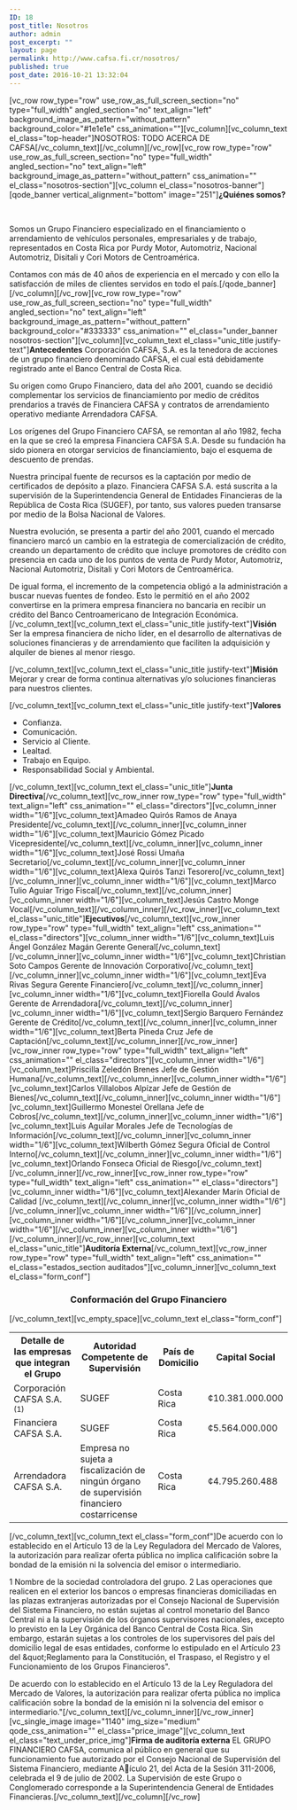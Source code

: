 ```yaml
---
ID: 18
post_title: Nosotros
author: admin
post_excerpt: ""
layout: page
permalink: http://www.cafsa.fi.cr/nosotros/
published: true
post_date: 2016-10-21 13:32:04
---
```

[vc_row row_type="row" use_row_as_full_screen_section="no" type="full_width" angled_section="no" text_align="left" background_image_as_pattern="without_pattern" background_color="#1e1e1e" css_animation=""][vc_column][vc_column_text el_class="top-header"]<span class="require">NOSOTROS:</span>
<span class="colortext">TODO ACERCA DE CAFSA</span>[/vc_column_text][/vc_column][/vc_row][vc_row row_type="row" use_row_as_full_screen_section="no" type="full_width" angled_section="no" text_align="left" background_image_as_pattern="without_pattern" css_animation="" el_class="nosotros-section"][vc_column el_class="nosotros-banner"][qode_banner vertical_alignment="bottom" image="251"]<b>¿Quiénes somos?</b>

&nbsp;

Somos un Grupo Financiero especializado en el financiamiento o arrendamiento de vehículos personales, empresariales y de trabajo, representados en Costa Rica por Purdy Motor, Automotriz, Nacional Automotriz, Disitali y Cori Motors de Centroamérica.

Contamos con más de 40 años de experiencia en el mercado y con ello la satisfacción de miles de clientes servidos en todo el país.[/qode_banner][/vc_column][/vc_row][vc_row row_type="row" use_row_as_full_screen_section="no" type="full_width" angled_section="no" text_align="left" background_image_as_pattern="without_pattern" background_color="#333333" css_animation="" el_class="under_banner nosotros-section"][vc_column][vc_column_text el_class="unic_title justify-text"]<b>Antecedentes</b>
Corporación CAFSA, S.A. es la tenedora de acciones de un grupo financiero denominado CAFSA, el cual está debidamente registrado ante el Banco Central de Costa Rica.

Su origen como Grupo Financiero, data del año 2001, cuando se decidió complementar los servicios de financiamiento por medio de créditos prendarios a través de Financiera CAFSA y contratos de arrendamiento operativo mediante Arrendadora CAFSA.

Los orígenes del Grupo Financiero CAFSA, se remontan al año 1982, fecha en la que se creó la empresa Financiera CAFSA S.A. Desde su fundación ha sido pionera en otorgar servicios de financiamiento, bajo el esquema de descuento de prendas.

Nuestra principal fuente de recursos es la captación por medio de certificados de depósito a plazo. Financiera CAFSA S.A. está suscrita a la supervisión de la Superintendencia General de Entidades Financieras de la República de Costa Rica (SUGEF), por tanto, sus valores pueden transarse por medio de la Bolsa Nacional de Valores.

Nuestra evolución, se presenta a partir del año 2001, cuando el mercado financiero marcó un cambio en la estrategia de comercialización de crédito, creando un departamento de crédito que incluye promotores de crédito con presencia en cada uno de los puntos de venta de Purdy Motor, Automotriz, Nacional Automotriz, Disitali y Cori Motors de Centroamérica.

De igual forma, el incremento de la competencia obligó a la administración a buscar nuevas fuentes de fondeo. Esto le permitió en el año 2002 convertirse en la primera empresa financiera no bancaria en recibir un crédito del Banco Centroamericano de Integración Económica.[/vc_column_text][vc_column_text el_class="unic_title justify-text"]<b>Visión</b>
Ser la empresa financiera de nicho líder, en el desarrollo de alternativas de soluciones financieras y de arrendamiento que faciliten la adquisición y alquiler de bienes al menor riesgo.

[/vc_column_text][vc_column_text el_class="unic_title justify-text"]<b>Misión</b>
Mejorar y crear de forma continua alternativas y/o soluciones financieras para nuestros clientes.

[/vc_column_text][vc_column_text el_class="unic_title justify-text"]<b>Valores</b>
<ul>
 	<li>Confianza.</li>
 	<li>Comunicación.</li>
 	<li>Servicio al Cliente.</li>
 	<li>Lealtad.</li>
 	<li>Trabajo en Equipo.</li>
 	<li>Responsabilidad Social y Ambiental.</li>
</ul>
[/vc_column_text][vc_column_text el_class="unic_title"]<b>Junta Directiva</b>[/vc_column_text][vc_row_inner row_type="row" type="full_width" text_align="left" css_animation="" el_class="directors"][vc_column_inner width="1/6"][vc_column_text]<span class="name">Amadeo Quirós
Ramos de Anaya</span>
<span class="post">Presidente</span>[/vc_column_text][/vc_column_inner][vc_column_inner width="1/6"][vc_column_text]<span class="name">Mauricio
Gómez Picado</span>
<span class="post">Vicepresidente</span>[/vc_column_text][/vc_column_inner][vc_column_inner width="1/6"][vc_column_text]<span class="name">José
Rossi Umaña</span>
<span class="post">Secretario</span>[/vc_column_text][/vc_column_inner][vc_column_inner width="1/6"][vc_column_text]<span class="name">Alexa
Quirós Tanzi</span>
<span class="post">Tesorero</span>[/vc_column_text][/vc_column_inner][vc_column_inner width="1/6"][vc_column_text]<span class="name">Marco Tulio
Aguiar Trigo</span>
<span class="post">Fiscal</span>[/vc_column_text][/vc_column_inner][vc_column_inner width="1/6"][vc_column_text]<span class="name">Jesús
Castro Monge</span>
<span class="post">Vocal</span>[/vc_column_text][/vc_column_inner][/vc_row_inner][vc_column_text el_class="unic_title"]<b>Ejecutivos</b>[/vc_column_text][vc_row_inner row_type="row" type="full_width" text_align="left" css_animation="" el_class="directors"][vc_column_inner width="1/6"][vc_column_text]<span class="name">Luis Ángel González Magán</span>
<span class="post">Gerente General</span>[/vc_column_text][/vc_column_inner][vc_column_inner width="1/6"][vc_column_text]<span class="name">Christian Soto Campos</span>
<span class="post">Gerente de Innovación Corporativo</span>[/vc_column_text][/vc_column_inner][vc_column_inner width="1/6"][vc_column_text]<span class="name">Eva Rivas Segura</span>
<span class="post">Gerente Financiero</span>[/vc_column_text][/vc_column_inner][vc_column_inner width="1/6"][vc_column_text]<span class="name">Fiorella Gould Ávalos</span>
<span class="post">Gerente de Arrendadora</span>[/vc_column_text][/vc_column_inner][vc_column_inner width="1/6"][vc_column_text]<span class="name">Sergio Barquero Fernández</span>
<span class="post">Gerente de Crédito</span>[/vc_column_text][/vc_column_inner][vc_column_inner width="1/6"][vc_column_text]<span class="name">Berta Pineda Cruz</span>
<span class="post">Jefe de Captación</span>[/vc_column_text][/vc_column_inner][/vc_row_inner][vc_row_inner row_type="row" type="full_width" text_align="left" css_animation="" el_class="directors"][vc_column_inner width="1/6"][vc_column_text]<span class="name">Priscilla Zeledón Brenes</span>
<span class="post">Jefe de Gestión Humana</span>[/vc_column_text][/vc_column_inner][vc_column_inner width="1/6"][vc_column_text]<span class="name">Carlos Villalobos Alpízar</span>
<span class="post">Jefe de Gestión de Bienes</span>[/vc_column_text][/vc_column_inner][vc_column_inner width="1/6"][vc_column_text]<span class="name">Guillermo Monestel Orellana</span>
<span class="post">Jefe de Cobros</span>[/vc_column_text][/vc_column_inner][vc_column_inner width="1/6"][vc_column_text]<span class="name">Luis Aguilar Morales</span>
<span class="post">Jefe de Tecnologías de Información</span>[/vc_column_text][/vc_column_inner][vc_column_inner width="1/6"][vc_column_text]<span class="name">Wilberth Gómez Segura</span>
<span class="post">Oficial de Control Interno</span>[/vc_column_text][/vc_column_inner][vc_column_inner width="1/6"][vc_column_text]<span class="name">Orlando Fonseca</span>
<span class="post">Oficial de Riesgo</span>[/vc_column_text][/vc_column_inner][/vc_row_inner][vc_row_inner row_type="row" type="full_width" text_align="left" css_animation="" el_class="directors"][vc_column_inner width="1/6"][vc_column_text]<span class="name">Alexander Marín</span>
<span class="post">Oficial de Calidad </span>[/vc_column_text][/vc_column_inner][vc_column_inner width="1/6"][/vc_column_inner][vc_column_inner width="1/6"][/vc_column_inner][vc_column_inner width="1/6"][/vc_column_inner][vc_column_inner width="1/6"][/vc_column_inner][vc_column_inner width="1/6"][/vc_column_inner][/vc_row_inner][vc_column_text el_class="unic_title"]<b>Auditoría Externa</b>[/vc_column_text][vc_row_inner row_type="row" type="full_width" text_align="left" css_animation="" el_class="estados_section auditados"][vc_column_inner][vc_column_text el_class="form_conf"]
<h3 style="text-align: center;">Conformación del Grupo Financiero</h3>
[/vc_column_text][vc_empty_space][vc_column_text el_class="form_conf"]
<table>
<tbody>
<tr>
<th>Detalle de las empresas
que integran el Grupo</th>
<th>Autoridad Competente de
Supervisión</th>
<th>País de Domicilio</th>
<th>Capital Social</th>
</tr>
<tr>
<td>Corporación CAFSA S.A. <sup>(1)</sup></td>
<td>SUGEF</td>
<td>Costa Rica</td>
<td>¢10.381.000.000</td>
</tr>
<tr>
<td>Financiera CAFSA S.A.</td>
<td>SUGEF</td>
<td>Costa Rica</td>
<td>¢5.564.000.000</td>
</tr>
<tr>
<td>Arrendadora CAFSA S.A.</td>
<td>Empresa no sujeta a
fiscalización de ningún
órgano de supervisión
financiero costarricense</td>
<td>Costa Rica</td>
<td>¢4.795.260.488</td>
</tr>
</tbody>
</table>
[/vc_column_text][vc_column_text el_class="form_conf"]De acuerdo con lo establecido en el Artículo 13 de la Ley Reguladora del Mercado de Valores, la autorización para realizar oferta pública no implica calificación sobre la bondad de la emisión ni la solvencia del emisor o intermediario.

1 Nombre de la sociedad controladora del grupo.
2 Las operaciones que realicen en el exterior los bancos o empresas financieras domiciliadas en las plazas extranjeras autorizadas por el Consejo Nacional de Supervisión del Sistema Financiero, no están sujetas al control monetario del Banco Central ni a la supervisión de los órganos supervisores nacionales, excepto lo previsto en la Ley Orgánica del Banco Central de Costa Rica. Sin embargo, estarán sujetas a los controles de los supervisores del país del domicilio legal de esas entidades, conforme lo estipulado en el Artículo 23 del &amp;quot;Reglamento para la Constitución, el Traspaso, el Registro y el Funcionamiento de los Grupos Financieros".

De acuerdo con lo establecido en el Artículo 13 de la Ley Reguladora del Mercado de Valores, la autorización para realizar oferta pública no implica calificación sobre la bondad de la emisión ni la solvencia del emisor o intermediario."[/vc_column_text][/vc_column_inner][/vc_row_inner][vc_single_image image="1140" img_size="medium" qode_css_animation="" el_class="price_image"][vc_column_text el_class="text_under_price_img"]<b>Firma de auditoría externa</b>
EL GRUPO FINANCIERO CAFSA, comunica al público en general que su funcionamiento fue autorizado por el
Consejo Nacional de Supervisión del Sistema Financiero, mediante Aículo 21, del Acta de la Sesión 311-2006,
celebrada el 9 de julio de 2002. La Supervisión de este Grupo o Conglomerado corresponde a la Superintendencia
General de Entidades Financieras.[/vc_column_text][/vc_column][/vc_row]